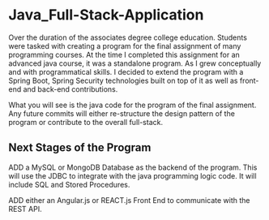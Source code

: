 # Java_Full-Stack-Application
Over the duration of the associates degree college education. Students were tasked with creating a program for the final assignment of many programming courses. At the time I completed this assignment for an advanced java course, it was a standalone program. As I grew conceptually and with programmatical skills. I decided to extend the program with a Spring Boot, Spring Security technologies built on top of it as well as front-end and back-end contributions.

What you will see is the java code for the program of the final assignment. Any future commits will either re-structure the design pattern of the program or contribute to the overall full-stack. 

Next Stages of the Program
---------------------------
ADD a MySQL or MongoDB Database as the backend of the program. This will use the JDBC to integrate with the java programming logic code. It will include SQL and Stored Procedures. 

ADD either an Angular.js or REACT.js Front End to communicate with the REST API.
